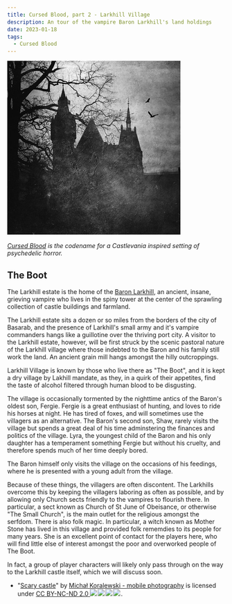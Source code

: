 ```yaml
---
title: Cursed Blood, part 2 - Larkhill Village
description: An tour of the vampire Baron Larkhill's land holdings
date: 2023-01-18
tags:
  - Cursed Blood
---
```


<img src="/img/scary-castle.jpg" alt="a scary castle photographed on a misty night... is it the larkhill estate?" />

_[Cursed Blood](/tags/cursed-blood/) is the codename for a Castlevania inspired setting of psychedelic horror._

## The Boot

The Larkhill estate is the home of the [Baron Larkhill](/posts/baron-larkhill/), an ancient, insane, grieving vampire who lives in the spiny tower at the center of the sprawling collection of castle buildings and farmland.

The Larkhill estate sits a dozen or so miles from the borders of the city of Basarab, and the presence of Larkhill's small army and it's vampire commanders hangs like a guillotine over the thriving port city. A visitor to the Larkhill estate, however, will be first struck by the scenic pastoral nature of the Larkhill village where those indebted to the Baron and his family still work the land. An ancient grain mill hangs amongst the hilly outcroppings.

Larkhill Village is known by those who live there as "The Boot", and it is kept a dry village by Lakhill mandate, as they, in a quirk of their appetites, find the taste of alcohol filtered through human blood to be disgusting.

The village is occasionally tormented by the nighttime antics of the Baron's oldest son, Fergie. Fergie is a great enthusiast of hunting, and loves to ride his horses at night. He has tired of foxes, and will sometimes use the villagers as an alternative. The Baron's second son, Shaw, rarely visits the village but spends a great deal of his time adminstering the finances and politics of the village. Lyra, the youngest child of the Baron and his only daughter has a temperament something Fergie but without his cruelty, and therefore spends much of her time deeply bored.

The Baron himself only visits the village on the occasions of his feedings, where he is presented with a young adult from the village.

Because of these things, the villagers are often discontent. The Larkhills overcome this by keeping the villagers laboring as often as possible, and by allowing only Church sects friendly to the vampires to flourish there. In particular, a sect known as Church of St June of Obeisance, or otherwise "The Small Church", is the main outlet for the religious amongst the serfdom. There is also folk magic. In particular, a witch known as Mother Stone has lived in this village and provided folk rememdies to its people for many years. She is an excellent point of contact for the players here, who will find little else of interest amongst the poor and overworked people of The Boot.

In fact, a group of player characters will likely only pass through on the way to the Larkhill castle itself, which we will discuss soon.

- <p class="attribution">"<a target="_blank" rel="noopener noreferrer" href="https://www.flickr.com/photos/15382573@N06/11045158663">Scary castle</a>" by <a target="_blank" rel="noopener noreferrer" href="https://www.flickr.com/photos/15382573@N06">Michał Koralewski - mobile photography</a> is licensed under <a target="_blank" rel="noopener noreferrer" href="https://creativecommons.org/licenses/by-nd-nc/2.0/jp/?ref=openverse">CC BY-NC-ND 2.0 <img src="https://mirrors.creativecommons.org/presskit/icons/cc.svg" style="height: 1em; margin-right: 0.125em; display: inline;"></img><img src="https://mirrors.creativecommons.org/presskit/icons/by.svg" style="height: 1em; margin-right: 0.125em; display: inline;"></img><img src="https://mirrors.creativecommons.org/presskit/icons/nc.svg" style="height: 1em; margin-right: 0.125em; display: inline;"></img><img src="https://mirrors.creativecommons.org/presskit/icons/nd.svg" style="height: 1em; margin-right: 0.125em; display: inline;"></img></a>. </p>
